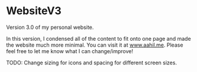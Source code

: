 # WebsiteV3
Version 3.0 of my personal website. 

In this version, I condensed all of the content to fit onto one page and made the website much more minimal. You can visit it at www.aahil.me. Please feel free to let me know what I can change/improve!


TODO: Change sizing for icons and spacing for different screen sizes. 
